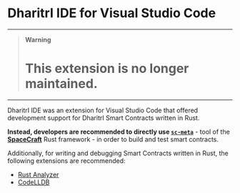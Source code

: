 # DharitrI IDE for Visual Studio Code

----

> **Warning**
> # This extension is no longer maintained.

-----

DharitrI IDE was an extension for Visual Studio Code that offered development support for DharitrI Smart Contracts written in Rust.

**Instead, developers are recommended to directly use [`sc-meta`](https://docs.dharitri.org/developers/meta/sc-meta-cli)** - tool of the [**SpaceCraft**](https://github.com/TerraDharitri/drt-sdk-rs) Rust framework - in order to build and test smart contracts.

Additionally, for writing and debugging Smart Contracts written in Rust, the following extensions are recommended:

 - [Rust Analyzer](https://marketplace.visualstudio.com/items?itemName=rust-lang.rust-analyzer)
 - [CodeLLDB](https://marketplace.visualstudio.com/items?itemName=vadimcn.vscode-lldb)
